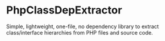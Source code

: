 PhpClassDepExtractor
====================

Simple, lightweight, one-file, no dependency library to extract
class/interface hierarchies from PHP files and source code.
